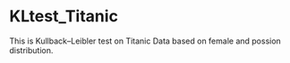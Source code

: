 # KLtest_Titanic
This is Kullback–Leibler test on Titanic Data based on female and possion distribution.
